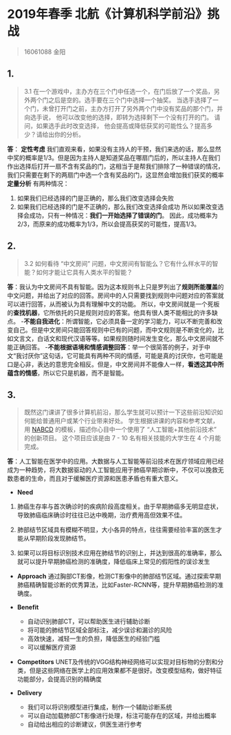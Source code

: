 # 2019年春季 北航《计算机科学前沿》挑战

> 16061088 金阳


## 1.

> 3.1 在一个游戏中，主办方在三个门中任选一个，在门后放了一个奖品，另外两个门之后是空的。选手要在三个门中选择一个抽奖。 当选手选择了一个门，未曾打开门之前，主办方打开了另外两个门中没有奖品的那个门，并向选手说， 他可以改变他的选择，即转为选择剩下一个没有打开的门。 请问，如果选手此时改变选择， 他会提高或降低获奖的可能性么？提高多少？请给出你的分析。 

**答**：
**定性考虑**
我们直观来看，如果没有主持人的干预，我们来选的话，那么显然中奖的概率是1/3。但是因为主持人是知道奖品在哪扇门后的，所以主持人在我们作出选择后打开一扇不含有奖品的门，这相当于是帮我们排除了一种错误的情况，我们只需要在剩下的两扇门中选一个含有奖品的门，这显然会增加我们获奖的概率
**定量分析**
有两种情况：
1. 如果我们已经选择的门是正确的，那么我们改变选择会失败
2. 如果我们已经选择的门是不正确的，那么我们改变选择会成功
所以如果改变选择会成功，只有一种情况：**我们一开始选择了错误的门**。
因此，成功概率为2/3，而原来的成功概率为1/3，所以会提高获奖的可能性，提高1/3。

## 2.

> 3.2 如何看待 “中文房间” 问题，中文房间有智能么？它有什么样水平的智能？如何才能让它具有人类水平的智能？

**答**：我认为中文房间不具有智能。因为这本规则书上只是罗列出了**规则所能覆盖**的中文问题，并给出了对应的回答。房间中的人只需要找到规则中问题对应的答案就可以进行回答，从而被认为具有理解中文的功能。
所以，中文房间就是一个死板的**查找机器**，它所依托的只是规则对应的答案。他具有很人类不能相比的许多缺点。
-**不能自我进化**：所谓智能，它必须具备一定的学习能力，可以不断完善和改变自己。但是中文房间只能回答规则中已有的问题，而中文规则是不断变化的，比如文言文，白话文和现代汉语等等。如果规则随时间发生变化，那么中文房间就不能正确回答。
-**不能根据语境和情感调整回答**：举一个很简答的例子，对于中文“我讨厌你”这句话，它可能具有两种不同的情感，可能是真的讨厌你，也可能是口是心非，表达的意思完全相反。但是，中文房间并不能像人一样，**看透这其中所蕴含的情感**，所以它只是机器，而不是智能。

## 3.

> 既然这门课讲了很多计算机前沿，那么学生就可以预计一下这些前沿知识如何能给普通用户或某个行业带来好处。 学生根据讲课的内容和参考文献，用 [NABCD](https://www.cnblogs.com/xinz/archive/2010/12/01/1893323.html) 的模板，描述你心目中一个使用了 “人工智能+其他前沿技术” 的创新项目。 这个项目应该是由 7 - 10 名有相关技能的大学生在 4 个月能完成。

**答**：人工智能在医学中的应用。大数据与人工智能等前沿技术在医疗领域应用已经成为一种趋势，将大数据驱动的人工智能应用于肺癌早期诊断中，不仅可以挽救无数患者的生命，而且对于缓解医疗资源和医患矛盾也有重大意义。
* **Need**
1. 肺癌生存率与首次确诊时的疾病阶段高度相关。由于早期肺癌多无明显症状，导致肺癌临床确诊时往往已达中晚期，治疗费用高但效果不佳。

2. 肺部结节区域具有模糊不明显，大小各异的特点，往往需要经验丰富的医生才能从早期阶段发现肺结节。

3. 如果可以将目标识别技术应用在肺结节的识别上，并达到很高的准确率，那么就可以提升早期肺癌检测的准确度，降低临床上常见的假阳性的误诊发生


* **Approach** 
  通过胸部CT影像，检测CT影像中的肺部结节区域。通过探索早期肺癌精确智能诊断的优秀算法，比如Faster-RCNN等，提升早期肺癌检测的准确度。

* **Benefit**
  * 自动识别肺部CT，可以帮助医生进行辅助诊断
  * 将可能的肺结节区域全部标注，减少误诊和漏诊的风险
  * 高效快速，减轻一生的负担，降低医生的经验门槛
  * 可以缓解医疗资源

* **Competitors**
  UNET及传统的VGG结构神经网络可以实现对目标物的分割和分类，但是这些网络在医学上的应用效果都不是很好。改变模型结构，做好特征功能部分，会提高识别的精确度


* **Delivery**
 	* 我们可以将识别模型进行集成，制作一个辅助诊断系统
    * 可以自动加载肺部CT影像进行处理，标注可能存在的区域，并给出概率
    * 自动给出相应的诊断建议，供医生进行参考

